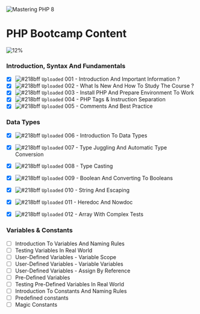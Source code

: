 ![Mastering PHP 8](https://elzero.org/php-bootcamp.png)

# PHP Bootcamp Content

![12%](https://progress-bar.dev/12/?title=Done)

### Introduction, Syntax And Fundamentals

- [x] ![#218bff](https://via.placeholder.com/12/218bff/000000?text=+) `Uploaded` 001 - Introduction And Important Information ?
- [x] ![#218bff](https://via.placeholder.com/12/218bff/000000?text=+) `Uploaded` 002 - What Is New And How To Study The Course ?
- [x] ![#218bff](https://via.placeholder.com/12/218bff/000000?text=+) `Uploaded` 003 - Install PHP And Prepare Environment To Work
- [x] ![#218bff](https://via.placeholder.com/12/218bff/000000?text=+) `Uploaded` 004 - PHP Tags & Instruction Separation
- [x] ![#218bff](https://via.placeholder.com/12/218bff/000000?text=+) `Uploaded` 005 - Comments And Best Practice

### Data Types

- [x] ![#218bff](https://via.placeholder.com/12/218bff/000000?text=+) `Uploaded` 006 - Introduction To Data Types
- [x] ![#218bff](https://via.placeholder.com/12/218bff/000000?text=+) `Uploaded` 007 - Type Juggling And Automatic Type Conversion
- [x] ![#218bff](https://via.placeholder.com/12/218bff/000000?text=+) `Uploaded` 008 - Type Casting
- [x] ![#218bff](https://via.placeholder.com/12/218bff/000000?text=+) `Uploaded` 009 - Boolean And Converting To Booleans
- [x] ![#218bff](https://via.placeholder.com/12/218bff/000000?text=+) `Uploaded` 010 - String And Escaping
- [x] ![#218bff](https://via.placeholder.com/12/218bff/000000?text=+) `Uploaded` 011 - Heredoc And Nowdoc
- [x] ![#218bff](https://via.placeholder.com/12/218bff/000000?text=+) `Uploaded` 012 - Array With Complex Tests


### Variables & Constants

- [ ] Introduction To Variables And Naming Rules
- [ ] Testing Variables In Real World
- [ ] User-Defined Variables - Variable Scope
- [ ] User-Defined Variables - Variable Variables
- [ ] User-Defined Variables - Assign By Reference
- [ ] Pre-Defined Variables
- [ ] Testing Pre-Defined Variables In Real World
- [ ] Introduction To Constants And Naming Rules
- [ ] Predefined constants
- [ ] Magic Constants
